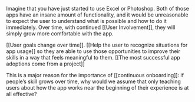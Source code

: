 ---
---

Imagine that you have just started to use Excel or Photoshop. Both of those apps have an insane amount of functionality, and it would be unreasonable to expect the user to understand what is possible and how to do it immediately. Over time, with continued [[User Involvement]], they will simply grow more comfortable with the app.

[[User goals change over time]]. [[Help the user to recognize situations for app usage]] so they are able to use those opportunities to improve their skills in a way that feels meaningful to them. [[The most successful app adoptions come from a project]]

This is a major reason for the importance of [[continuous onboarding]]: if people’s skill grows over time, why would we assume that only teaching users about how the app works near the beginning of their experience is at all effective?
